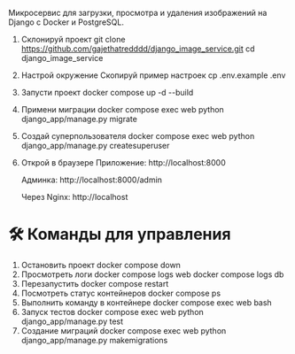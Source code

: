 Микросервис для загрузки, просмотра и удаления изображений на Django с Docker и PostgreSQL.

1. Склонируй проект
   git clone https://github.com/gajethatredddd/django_image_service.git
   cd django_image_service
2. Настрой окружение
   Скопируй пример настроек
    cp .env.example .env
3. Запусти проект
   docker compose up -d --build
4. Примени миграции
docker compose exec web python django_app/manage.py migrate
5. Создай суперпользователя 
docker compose exec web python django_app/manage.py createsuperuser
6. Открой в браузере
     Приложение: http://localhost:8000

     Админка: http://localhost:8000/admin

     Через Nginx: http://localhost

# 🛠 Команды для управления
1. Остановить проект
docker compose down
2. Просмотреть логи
docker compose logs web
docker compose logs db
3. Перезапустить
docker compose restart
4. Посмотреть статус контейнеров
docker compose ps
5. Выполнить команду в контейнере
docker compose exec web bash
6. Запуск тестов
docker compose exec web python django_app/manage.py test
7. Создание миграций
docker compose exec web python django_app/manage.py makemigrations